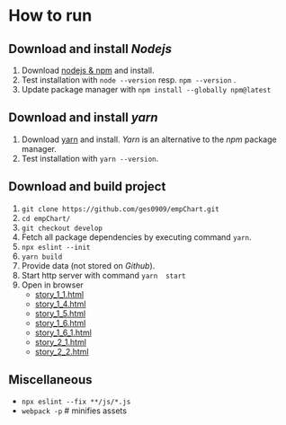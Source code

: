 # How to run

## Download and install _Nodejs_

1. Download [nodejs & npm](https://nodejs.org/en/download/) and install.
1. Test installation with `node --version` resp. `npm --version` .
1. Update package manager with `npm install --globally npm@latest`

## Download and install _yarn_

1. Download [yarn](https://yarnpkg.com/en/docs/install) and install.
  _Yarn_ is an alternative to the _npm_ package manager.
1. Test installation with `yarn --version`.

## Download and build project

1. `git clone https://github.com/ges0909/empChart.git`
1. `cd empChart/`
1. `git checkout develop`
1. Fetch all package dependencies by executing command `yarn`.
1. `npx eslint --init`
1. `yarn build`
1. Provide data (not stored on _Github_).
1. Start http server with command `yarn  start`
1. Open in browser
   - [story_1_1.html](http://localhost:9999/story_1_1.html)
   - [story_1_4.html](http://localhost:9999/story_1_4.html)
   - [story_1_5.html](http://localhost:9999/story_1_5.html)
   - [story_1_6.html](http://localhost:9999/story_1_6.html)
   - [story_1_6_1.html](http://localhost:9999/story_1_6_1.html)
   - [story_2_1.html](http://localhost:9999/story_2_1.html)
   - [story_2_2.html](http://localhost:9999/story_2_2.html)

## Miscellaneous

- `npx eslint --fix **/js/*.js`
- `webpack -p` # minifies assets
